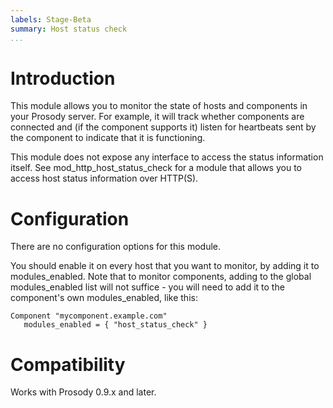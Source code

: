 ```yaml
---
labels: Stage-Beta
summary: Host status check
...
```


Introduction
============

This module allows you to monitor the state of hosts and components in your Prosody server. For example,
it will track whether components are connected and (if the component supports it) listen for heartbeats
sent by the component to indicate that it is functioning.

This module does not expose any interface to access the status information itself. See mod\_http\_host\_status\_check
for a module that allows you to access host status information over HTTP(S).

Configuration
=============

There are no configuration options for this module.

You should enable it on every host that you want to monitor, by adding it to modules\_enabled. Note
that to monitor components, adding to the global modules\_enabled list will not suffice - you will
need to add it to the component's own modules\_enabled, like this:

``` {.lua}
Component "mycomponent.example.com"
   modules_enabled = { "host_status_check" }
```

Compatibility
=============

Works with Prosody 0.9.x and later.
